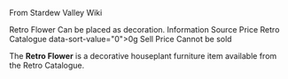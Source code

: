 From Stardew Valley Wiki

Retro Flower Can be placed as decoration. Information Source Price Retro Catalogue data-sort-value="0"&gt;0g Sell Price Cannot be sold

The **Retro Flower** is a decorative houseplant furniture item available from the Retro Catalogue.